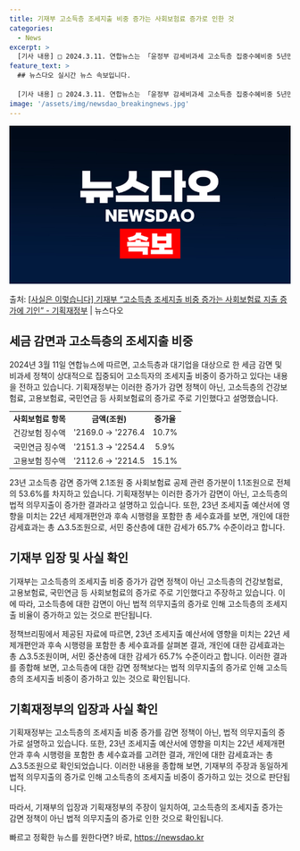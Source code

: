 ```yaml
---
title: 기재부 고소득층 조세지출 비중 증가는 사회보험료 증가로 인한 것
categories:
  - News
excerpt: >
  [기사 내용] □ 2024.3.11. 연합뉴스는 「윤정부 감세비과세 고소득층 집중수혜비중 5년만에 최대」기사…
feature_text: >
  ## 뉴스다오 실시간 뉴스 속보입니다.

  [기사 내용] □ 2024.3.11. 연합뉴스는 「윤정부 감세비과세 고소득층 집중수혜비중 5년만에 최대」기사…
image: '/assets/img/newsdao_breakingnews.jpg'
---
```


![뉴스다오 속보](/assets/img/newsdao_breakingnews.jpg)

<p>출처: <a href="https://newsdao.kr/3327" rel="dofollow">[사실은 이렇습니다] 기재부 “고소득층 조세지출 비중 증가는 사회보험료 지출 증가에 기인” - 기획재정부</a> | 뉴스다오</p>

<h2 data-ke-size="size26">세금 감면과 고소득층의 조세지출 비중</h2>
<p data-ke-size="size16">2024년 3월 11일 연합뉴스에 따르면, 고소득층과 대기업을 대상으로 한 세금 감면 및 비과세 정책이 상대적으로 집중되어 고소득자의 조세지출 비중이 증가하고 있다는 내용을 전하고 있습니다. 기획재정부는 이러한 증가가 감면 정책이 아닌, 고소득층의 건강보험료, 고용보험료, 국민연금 등 사회보험료의 증가로 주로 기인했다고 설명했습니다.</p>
<table>
	<tr>
		<td style="text-align: center; height: 17px;"><b>사회보험료 항목</b></td>
		<td style="text-align: center; height: 17px;"><b>금액(조원)</b></td>
		<td style="text-align: center; height: 17px;"><b>증가율</b></td>
	</tr>
	<tr>
		<td style="text-align: left; height: 17px;">건강보험 징수액</td>
		<td style="text-align: center; height: 17px;">'2169.0 → '2276.4</td>
		<td style="text-align: center; height: 17px;">10.7%</td>
	</tr>
	<tr>
		<td style="text-align: left; height: 17px;">국민연금 징수액</td>
		<td style="text-align: center; height: 17px;">'2151.3 → '2254.4</td>
		<td style="text-align: center; height: 17px;">5.9%</td>
	</tr>
	<tr>
		<td style="text-align: left; height: 17px;">고용보험 징수액</td>
		<td style="text-align: center; height: 17px;">'2112.6 → '2214.5</td>
		<td style="text-align: center; height: 17px;">15.1%</td>
	</tr>
</table>
<p data-ke-size="size16">23년 고소득층 감면 증가액 2.1조원 중 사회보험료 공제 관련 증가분이 1.1조원으로 전체의 53.6%를 차지하고 있습니다. 기획재정부는 이러한 증가가 감면이 아닌, 고소득층의 법적 의무지출이 증가한 결과라고 설명하고 있습니다. 또한, 23년 조세지출 예산서에 영향을 미치는 22년 세제개편안과 후속 시행령을 포함한 총 세수효과를 보면, 개인에 대한 감세효과는 총 △3.5조원으로, 서민 중산층에 대한 감세가 65.7% 수준이라고 합니다.</p>

<h2 data-ke-size="size26">기재부 입장 및 사실 확인</h2>
<p data-ke-size="size16">기재부는 고소득층의 조세지출 비중 증가가 감면 정책이 아닌 고소득층의 건강보험료, 고용보험료, 국민연금 등 사회보험료의 증가로 주로 기인했다고 주장하고 있습니다. 이에 따라, 고소득층에 대한 감면이 아닌 법적 의무지출의 증가로 인해 고소득층의 조세지출 비율이 증가하고 있는 것으로 판단됩니다.</p>
<p data-ke-size="size16">정책브리핑에서 제공된 자료에 따르면, 23년 조세지출 예산서에 영향을 미치는 22년 세제개편안과 후속 시행령을 포함한 총 세수효과를 살펴본 결과, 개인에 대한 감세효과는 총 △3.5조원이며, 서민 중산층에 대한 감세가 65.7% 수준이라고 합니다. 이러한 결과를 종합해 보면, 고소득층에 대한 감면 정책보다는 법적 의무지출의 증가로 인해 고소득층의 조세지출 비중이 증가하고 있는 것으로 확인됩니다.</p>

<h2 data-ke-size="size26">기획재정부의 입장과 사실 확인</h2>
<p data-ke-size="size16">기획재정부는 고소득층의 조세지출 비중 증가를 감면 정책이 아닌, 법적 의무지출의 증가로 설명하고 있습니다. 또한, 23년 조세지출 예산서에 영향을 미치는 22년 세제개편안과 후속 시행령을 포함한 총 세수효과를 고려한 결과, 개인에 대한 감세효과는 총 △3.5조원으로 확인되었습니다. 이러한 내용을 종합해 보면, 기재부의 주장과 동일하게 법적 의무지출의 증가로 인해 고소득층의 조세지출 비중이 증가하고 있는 것으로 판단됩니다.</p>
<p data-ke-size="size16">따라서, 기재부의 입장과 기획재정부의 주장이 일치하여, 고소득층의 조세지출 증가는 감면 정책이 아닌 법적 의무지출의 증가로 인한 것으로 확인됩니다.</p> 

빠르고 정확한 뉴스를 원한다면? 바로, <a href="https://newsdao.kr" rel="dofollow">https://newsdao.kr</a>


